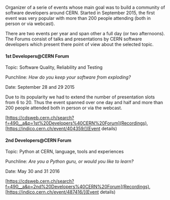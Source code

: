 Organizer of a serie of events whose main goal was to build a community of software developers around CERN.
Started in September 2015, the first event was very popular with more than 200 people attending (both in person or via webcast).

There are two events per year and span other a full day (or two afternoons).
The Forums consist of talks and presentations by CERN software developers which present there point of view about the selected topic.

#### 1st Developers@CERN Forum

Topic: Software Quality, Reliability and Testing

Punchline: _How do you keep your software from exploding?_

Date: September 28 and 29 2015

Due to its popularity we had to extend the number of presentation slots from 6 to 20.
Thus the event spanned over one day and half and more than 200 people attended both in person or via the webcast.

[https://cdsweb.cern.ch/search?f=490__a&p=1st%20Developers%40CERN%20Forum](Recordings), [https://indico.cern.ch/event/404359/](Event details)


#### 2nd Developers@CERN Forum

Topic: Python at CERN, language, tools and experiences

Punchline: _Are you a Python guru, or would you like to learn?_

Date: May 30 and 31 2016

[https://cdsweb.cern.ch/search?f=490__a&p=2nd%20Developers%40CERN%20Forum](Recordings), [https://indico.cern.ch/event/487416/](Event details)
